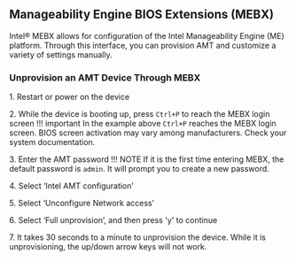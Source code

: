 ## Manageability Engine BIOS Extensions (MEBX)

Intel® MEBX allows for configuration of the Intel Manageability Engine (ME) platform. Through this interface, you can provision AMT and customize a variety of settings manually.

### Unprovision an AMT Device Through MEBX

1\. Restart or power on the device 

2\. While the device is booting up, press `Ctrl+P` to reach the MEBX login screen 
!!! important
    In the example above `Ctrl+P` reaches the MEBX login screen. BIOS screen activation may vary among manufacturers. Check your system documentation.

3\. Enter the AMT password
!!! NOTE
    If it is the first time entering MEBX, the default password is `admin`. It will prompt you to create a new password.

4\. Select ‘Intel AMT configuration’ 

5\. Select ‘Unconfigure Network access’ 

6\. Select ‘Full unprovision’, and then press 'y' to continue 

7\. It takes 30 seconds to a minute to unprovision the device. While it is unprovisioning, the up/down arrow keys will not work.